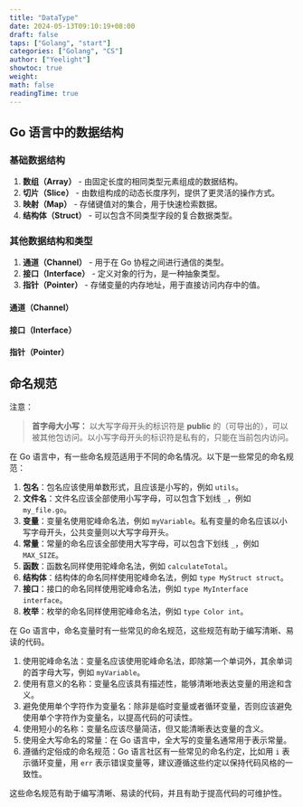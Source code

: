 ```yaml
---
title: "DataType"
date: 2024-05-13T09:10:19+08:00
draft: false
taps: ["Golang", "start"]
categories: ["Golang", "CS"]
author: ["Yeelight"]
showtoc: true
weight:
math: false
readingTime: true
---
```



## Go 语言中的数据结构

### 基础数据结构

 1. **数组（Array）** - 由固定长度的相同类型元素组成的数据结构。
 2. **切片（Slice）** - 由数组构成的动态长度序列，提供了更灵活的操作方式。
 3. **映射（Map）** - 存储键值对的集合，用于快速检索数据。
 4. **结构体（Struct）** - 可以包含不同类型字段的复合数据类型。

### 其他数据结构和类型

1. **通道（Channel）** - 用于在 Go 协程之间进行通信的类型。
2. **接口（Interface）** - 定义对象的行为，是一种抽象类型。
3. **指针（Pointer）** - 存储变量的内存地址，用于直接访问内存中的值。

#### 通道（Channel）

#### 接口（Interface）

#### 指针（Pointer）

## 命名规范

注意：
> **首字母大小写：** 以大写字母开头的标识符是 **public** 的（可导出的），可以被其他包访问。以小写字母开头的标识符是私有的，只能在当前包内访问。

在 Go 语言中，有一些命名规范适用于不同的命名情况。以下是一些常见的命名规范：

1. **包名**：包名应该使用单数形式，且应该是小写的，例如 `utils`。
2. **文件名**：文件名应该全部使用小写字母，可以包含下划线 `_`，例如 `my_file.go`。
3. **变量**：变量名使用驼峰命名法，例如 `myVariable`。私有变量的命名应该以小写字母开头，公共变量则以大写字母开头。
4. **常量**：常量的命名应该全部使用大写字母，可以包含下划线 `_`，例如 `MAX_SIZE`。
5. **函数**：函数名同样使用驼峰命名法，例如 `calculateTotal`。
6. **结构体**：结构体的命名同样使用驼峰命名法，例如 `type MyStruct struct`。
7. **接口**：接口的命名同样使用驼峰命名法，例如 `type MyInterface interface`。
8. **枚举**：枚举的命名同样使用驼峰命名法，例如 `type Color int`。

在 Go 语言中，命名变量时有一些常见的命名规范，这些规范有助于编写清晰、易读的代码。

1. 使用驼峰命名法：变量名应该使用驼峰命名法，即除第一个单词外，其余单词的首字母大写，例如 `myVariable`。
2. 使用有意义的名称：变量名应该具有描述性，能够清晰地表达变量的用途和含义。
3. 避免使用单个字符作为变量名：除非是临时变量或者循环变量，否则应该避免使用单个字符作为变量名，以提高代码的可读性。
4. 使用短小的名称：变量名应该尽量简洁，但又能清晰表达变量的含义。
5. 使用全大写命名的常量：在 Go 语言中，全大写的变量名通常用于表示常量。
6. 遵循约定俗成的命名规范：Go 语言社区有一些常见的命名约定，比如用 `i` 表示循环变量，用 `err` 表示错误变量等，建议遵循这些约定以保持代码风格的一致性。

这些命名规范有助于编写清晰、易读的代码，并且有助于提高代码的可维护性。
